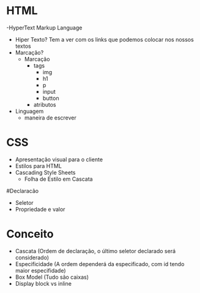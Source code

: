 # HTML
-HyperText Markup Language

- Hiper Texto? Tem a ver com os links que podemos colocar nos nossos textos
- Marcação? 
  - Marcação
    - tags
      - img
      - h1
      - p
      - input
      - button
    - atributos
- Linguagem
  - maneira de escrever

# CSS
  - Apresentação visual para o cliente
  - Estilos para HTML
  - Cascading Style Sheets
    - Folha de Estilo em Cascata
  
  #Declaracão
  - Seletor
  - Propriedade e valor

  # Conceito
  - Cascata (Ordem de declaração, o último seletor declarado será considerado)
  - Especificidade (A ordem dependerá da especificado, com id tendo maior especifidade)
  - Box Model (Tudo são caixas)
  - Display block vs inline


